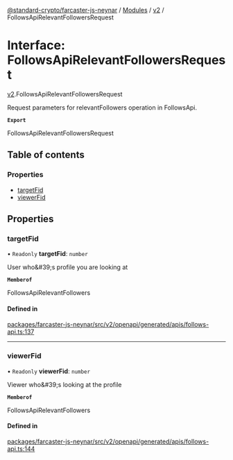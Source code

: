 [@standard-crypto/farcaster-js-neynar](../README.md) / [Modules](../modules.md) / [v2](../modules/v2.md) / FollowsApiRelevantFollowersRequest

# Interface: FollowsApiRelevantFollowersRequest

[v2](../modules/v2.md).FollowsApiRelevantFollowersRequest

Request parameters for relevantFollowers operation in FollowsApi.

**`Export`**

FollowsApiRelevantFollowersRequest

## Table of contents

### Properties

- [targetFid](v2.FollowsApiRelevantFollowersRequest.md#targetfid)
- [viewerFid](v2.FollowsApiRelevantFollowersRequest.md#viewerfid)

## Properties

### targetFid

• `Readonly` **targetFid**: `number`

User who\&#39;s profile you are looking at

**`Memberof`**

FollowsApiRelevantFollowers

#### Defined in

[packages/farcaster-js-neynar/src/v2/openapi/generated/apis/follows-api.ts:137](https://github.com/standard-crypto/farcaster-js/blob/main/packages/farcaster-js-neynar/src/v2/openapi/generated/apis/follows-api.ts#L137)

___

### viewerFid

• `Readonly` **viewerFid**: `number`

Viewer who\&#39;s looking at the profile

**`Memberof`**

FollowsApiRelevantFollowers

#### Defined in

[packages/farcaster-js-neynar/src/v2/openapi/generated/apis/follows-api.ts:144](https://github.com/standard-crypto/farcaster-js/blob/main/packages/farcaster-js-neynar/src/v2/openapi/generated/apis/follows-api.ts#L144)
